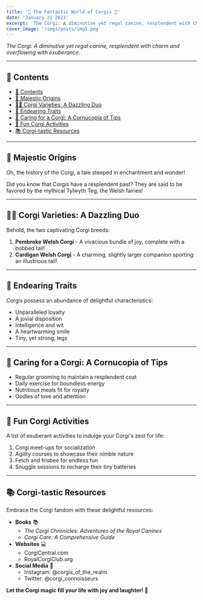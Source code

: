 ```yaml
---
title: '🌟 The Fantastic World of Corgis 🌟'
date: 'January 21 2023'
excerpt: 'The Corgi: A diminutive yet regal canine, resplendent with charm and overflowing with exuberance'
cover_image: '/imgs/posts/img1.png'
---
```


_The Corgi: A diminutive yet regal canine, resplendent with charm and overflowing with exuberance._

---

## 🐾 Contents

- [🐾 Contents](#-contents)
- [🏰 Majestic Origins](#-majestic-origins)
- [🐕‍🦺 Corgi Varieties: A Dazzling Duo](#-corgi-varieties-a-dazzling-duo)
- [💖 Endearing Traits](#-endearing-traits)
- [🌼 Caring for a Corgi: A Cornucopia of Tips](#-caring-for-a-corgi-a-cornucopia-of-tips)
- [🎉 Fun Corgi Activities](#-fun-corgi-activities)
- [📚 Corgi-tastic Resources](#-corgi-tastic-resources)

---

## 🏰 Majestic Origins

Oh, the history of the Corgi, a tale steeped in enchantment and wonder!

Did you know that Corgis have a resplendent past? They are said to be favored by the mythical Tylwyth Teg, the Welsh fairies!

---

## 🐕‍🦺 Corgi Varieties: A Dazzling Duo

Behold, the two captivating Corgi breeds:

1. **Pembroke Welsh Corgi** - A vivacious bundle of joy, complete with a bobbed tail!
2. **Cardigan Welsh Corgi** - A charming, slightly larger companion sporting an illustrious tail!

---

## 💖 Endearing Traits

Corgis possess an abundance of delightful characteristics:

- Unparalleled loyalty
- A jovial disposition
- Intelligence and wit
- A heartwarming smile
- Tiny, yet strong, legs

---

## 🌼 Caring for a Corgi: A Cornucopia of Tips

- Regular grooming to maintain a resplendent coat
- Daily exercise for boundless energy
- Nutritious meals fit for royalty
- Oodles of love and attention

---

## 🎉 Fun Corgi Activities

A list of exuberant activities to indulge your Corgi's zest for life:

1. Corgi meet-ups for socialization
2. Agility courses to showcase their nimble nature
3. Fetch and frisbee for endless fun
4. Snuggle sessions to recharge their tiny batteries

---

## 📚 Corgi-tastic Resources

Embrace the Corgi fandom with these delightful resources:

- **Books** 📚
  - _The Corgi Chronicles: Adventures of the Royal Canines_
  - _Corgi Care: A Comprehensive Guide_
- **Websites** 💻
  - CorgiCentral.com
  - RoyalCorgiClub.org
- **Social Media** 📱
  - Instagram: @corgis_of_the_realm
  - Twitter: @corgi_connoisseurs

**Let the Corgi magic fill your life with joy and laughter! 🐾**
